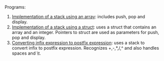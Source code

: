 Programs:

1) [Implementation of a stack using an array](https://github.com/venkat1924/IS233AI-Data_Structures/blob/main/stackUsingArray.c): includes push, pop and display.
2) [Implementation of a stack using a struct](https://github.com/venkat1924/IS233AI-Data_Structures/blob/main/stackUsingStruct.c): uses a struct that contains an array and an integer. Pointers to struct are used as parameters for push, pop and display.
3) [Converting infix expression to postfix expression](https://github.com/venkat1924/IS233AI-Data_Structures/blob/main/infixToPostfix.c): uses a stack to convert infix to postfix expression. Recognizes +,-,*,/,^ and also handles spaces and \t.
